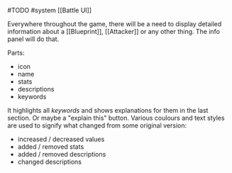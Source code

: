 #TODO 
#system 
[[Battle UI]]

Everywhere throughout the game, there will be a need to display detailed information about a [[Blueprint]], [[Attacker]] or any other thing. The info panel will do that.

Parts:
- icon
- name
- stats
- descriptions
- keywords

It highlights all *keywords* and shows explanations for them in the last section. Or maybe a "explain this" button.
Various coulours and text styles are used to signify what changed from some original version:
- increased / decreased values
- added / removed stats
- added / removed descriptions
- changed descriptions